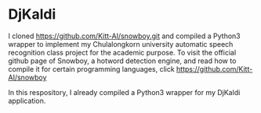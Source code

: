 # DjKaldi

I cloned https://github.com/Kitt-AI/snowboy.git and compiled a Python3 wrapper to implement my Chulalongkorn university automatic speech recognition class project for the academic purpose. To visit the official github page of Snowboy, a hotword detection engine, and read how to compile it for certain programming languages, click https://github.com/Kitt-AI/snowboy

In this respository, I already compiled a Python3 wrapper for my DjKaldi application.
